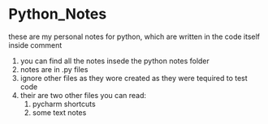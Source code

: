 # Python_Notes
these are my personal notes for python, which are written in the code itself inside comment
1. you can find all the notes insede the python notes folder
2. notes are in .py files
3. ignore other files as they wore created as they were tequired to test code
4. their are two other files you can read:
   1. pycharm shortcuts
   2. some text notes
